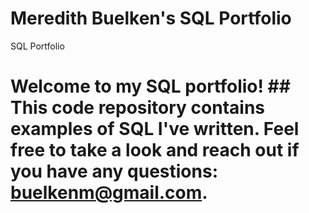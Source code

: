 # Meredith Buelken's SQL Portfolio
SQL Portfolio
# **Welcome to my SQL portfolio!** ## This code repository contains examples of SQL I've written. Feel free to take a look and reach out if you have any questions: buelkenm@gmail.com.
